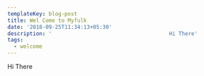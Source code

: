 ```yaml
---
templateKey: blog-post
title: Wel Come to Myfulk
date: '2018-09-25T11:34:13+05:30'
description: '                                     Hi There'
tags:
  - welcome
---
```

Hi There
